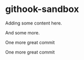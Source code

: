 # githook-sandbox

Adding some content here.

And some more.

One more great commit

One more great commit
